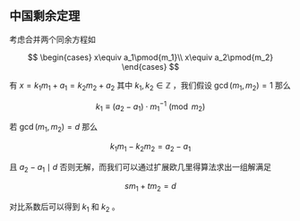 ## 中国剩余定理

考虑合并两个同余方程如

$$
\begin{cases}
x\equiv a_1\pmod{m_1}\\
x\equiv a_2\pmod{m_2}
\end{cases}
$$

有 $x=k_1m_1+a_1=k_2m_2+a_2$ 其中 $k_1,k_2\in\mathbb{Z}$ ，我们假设 $\gcd(m_1,m_2)=1$ 那么

$$
k_1\equiv (a_2-a_1)\cdot m_1^{-1}\pmod{m_2}
$$

若 $\gcd(m_1,m_2)=d$ 那么

$$
k_1m_1-k_2m_2=a_2-a_1
$$

且 $a_2-a_1\mid d$ 否则无解，而我们可以通过扩展欧几里得算法求出一组解满足

$$
sm_1+tm_2=d
$$

对比系数后可以得到 $k_1$ 和 $k_2$ 。